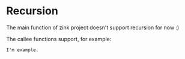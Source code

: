# Recursion

The main function of zink project doesn't support recursion for now :)

The callee functions support, for example:

```
I'm example.
```
